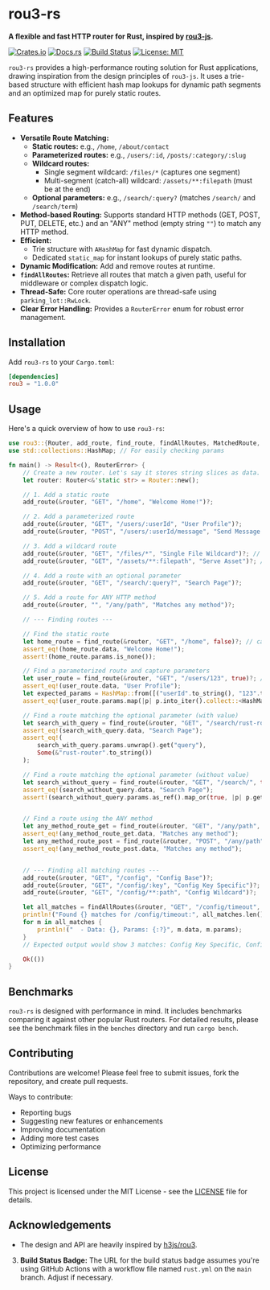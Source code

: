 # rou3-rs

**A flexible and fast HTTP router for Rust, inspired by [rou3-js](https://github.com/h3js/rou3).**

[![Crates.io](https://img.shields.io/crates/v/rou3.svg)](https://crates.io/crates/rou3)
[![Docs.rs](https://docs.rs/rou3/badge.svg)](https://docs.rs/rou3)
[![Build Status](https://img.shields.io/github/actions/workflow/status/MuntasirSZN/rou3-rs/test.yml?branch=main)](https://github.com/MuntasirSZN/rou3-rs/actions)
[![License: MIT](https://img.shields.io/badge/License-MIT-yellow.svg)](https://opensource.org/licenses/MIT)

`rou3-rs` provides a high-performance routing solution for Rust applications, drawing inspiration from the design principles of `rou3-js`. It uses a trie-based structure with efficient hash map lookups for dynamic path segments and an optimized map for purely static routes.

## Features

- **Versatile Route Matching:**
  - **Static routes:** e.g., `/home`, `/about/contact`
  - **Parameterized routes:** e.g., `/users/:id`, `/posts/:category/:slug`
  - **Wildcard routes:**
    - Single segment wildcard: `/files/*` (captures one segment)
    - Multi-segment (catch-all) wildcard: `/assets/**:filepath` (must be at the end)
  - **Optional parameters:** e.g., `/search/:query?` (matches `/search/` and `/search/term`)
- **Method-based Routing:** Supports standard HTTP methods (GET, POST, PUT, DELETE, etc.) and an "ANY" method (empty string `""`) to match any HTTP method.
- **Efficient:**
  - Trie structure with `AHashMap` for fast dynamic dispatch.
  - Dedicated `static_map` for instant lookups of purely static paths.
- **Dynamic Modification:** Add and remove routes at runtime.
- **`findAllRoutes`:** Retrieve all routes that match a given path, useful for middleware or complex dispatch logic.
- **Thread-Safe:** Core router operations are thread-safe using `parking_lot::RwLock`.
- **Clear Error Handling:** Provides a `RouterError` enum for robust error management.

## Installation

Add `rou3-rs` to your `Cargo.toml`:

```toml
[dependencies]
rou3 = "1.0.0"
```

## Usage

Here's a quick overview of how to use `rou3-rs`:

```rust
use rou3::{Router, add_route, find_route, findAllRoutes, MatchedRoute, RouterError};
use std::collections::HashMap; // For easily checking params

fn main() -> Result<(), RouterError> {
    // Create a new router. Let's say it stores string slices as data.
    let router: Router<&'static str> = Router::new();

    // 1. Add a static route
    add_route(&router, "GET", "/home", "Welcome Home!")?;

    // 2. Add a parameterized route
    add_route(&router, "GET", "/users/:userId", "User Profile")?;
    add_route(&router, "POST", "/users/:userId/message", "Send Message to User")?;

    // 3. Add a wildcard route
    add_route(&router, "GET", "/files/*", "Single File Wildcard")?; // Matches /files/report.pdf
    add_route(&router, "GET", "/assets/**:filepath", "Serve Asset")?; // Matches /assets/css/style.css

    // 4. Add a route with an optional parameter
    add_route(&router, "GET", "/search/:query?", "Search Page")?;

    // 5. Add a route for ANY HTTP method
    add_route(&router, "", "/any/path", "Matches any method")?;

    // --- Finding routes ---

    // Find the static route
    let home_route = find_route(&router, "GET", "/home", false)?; // capture_params = false
    assert_eq!(home_route.data, "Welcome Home!");
    assert!(home_route.params.is_none());

    // Find a parameterized route and capture parameters
    let user_route = find_route(&router, "GET", "/users/123", true)?; // capture_params = true
    assert_eq!(user_route.data, "User Profile");
    let expected_params = HashMap::from([("userId".to_string(), "123".to_string())]);
    assert_eq!(user_route.params.map(|p| p.into_iter().collect::<HashMap<_,_>>()), Some(expected_params));

    // Find a route matching the optional parameter (with value)
    let search_with_query = find_route(&router, "GET", "/search/rust-router", true)?;
    assert_eq!(search_with_query.data, "Search Page");
    assert_eq!(
        search_with_query.params.unwrap().get("query"),
        Some(&"rust-router".to_string())
    );

    // Find a route matching the optional parameter (without value)
    let search_without_query = find_route(&router, "GET", "/search/", true)?; // or /search
    assert_eq!(search_without_query.data, "Search Page");
    assert!(search_without_query.params.as_ref().map_or(true, |p| p.get("query").is_none() && p.is_empty()));


    // Find a route using the ANY method
    let any_method_route_get = find_route(&router, "GET", "/any/path", false)?;
    assert_eq!(any_method_route_get.data, "Matches any method");
    let any_method_route_post = find_route(&router, "POST", "/any/path", false)?;
    assert_eq!(any_method_route_post.data, "Matches any method");


    // --- Finding all matching routes ---
    add_route(&router, "GET", "/config", "Config Base")?;
    add_route(&router, "GET", "/config/:key", "Config Key Specific")?;
    add_route(&router, "GET", "/config/**:path", "Config Wildcard")?;

    let all_matches = findAllRoutes(&router, "GET", "/config/timeout", true);
    println!("Found {} matches for /config/timeout:", all_matches.len());
    for m in all_matches {
        println!("  - Data: {}, Params: {:?}", m.data, m.params);
    }
    // Expected output would show 3 matches: Config Key Specific, Config Wildcard, and potentially a root wildcard if one was added.

    Ok(())
}
```

## Benchmarks

`rou3-rs` is designed with performance in mind. It includes benchmarks comparing it against other popular Rust routers. For detailed results, please see the benchmark files in the `benches` directory and run `cargo bench`.

## Contributing

Contributions are welcome! Please feel free to submit issues, fork the repository, and create pull requests.

Ways to contribute:

- Reporting bugs
- Suggesting new features or enhancements
- Improving documentation
- Adding more test cases
- Optimizing performance

## License

This project is licensed under the MIT License - see the [LICENSE](LICENSE) file for details.

## Acknowledgements

- The design and API are heavily inspired by [h3js/rou3](https://github.com/h3js/rou3).

3. **Build Status Badge:** The URL for the build status badge assumes you're using GitHub Actions with a workflow file named `rust.yml` on the `main` branch. Adjust if necessary.

